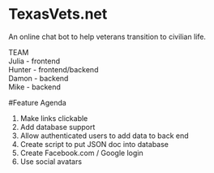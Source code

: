 # TexasVets.net
An online chat bot to help veterans transition to civilian life.  

TEAM  
Julia - frontend  
Hunter - frontend/backend  
Damon - backend  
Mike - backend  


#Feature Agenda

1. Make links clickable
2. Add database support
3. Allow authenticated users to add data to back end
4. Create script to put JSON doc into database
5. Create Facebook.com / Google login
6. Use social avatars
